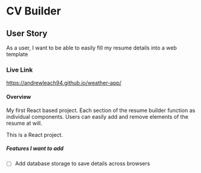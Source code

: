 # CV Builder

## User Story
As a user, I want to be able to easily fill my resume details into a web template

### Live Link
https://andrewleach94.github.io/weather-app/

#### Overview
My first React based project. Each section of the resume builder function as individual components. Users can easily add and remove elements of the resume at will.

This is a React project.

##### Features I want to add
- [ ] Add database storage to save details across browsers